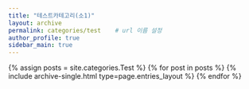 ```yaml
---
title: "테스트카테고리(소1)"
layout: archive
permalink: categories/test    # url 이름 설정
author_profile: true
sidebar_main: true
---
```



{% assign posts = site.categories.Test %}
{% for post in posts %} {% include archive-single.html type=page.entries_layout %} {% endfor %}